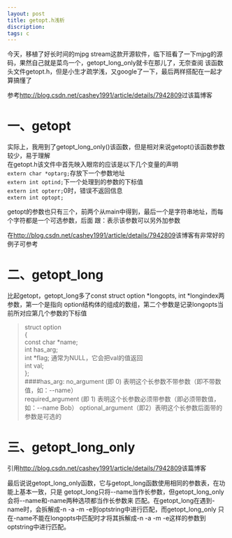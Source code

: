 ```yaml
---
layout: post
title: getopt.h浅析
discription: 
tags: c
---
```

  今天，移植了好长时间的mjpg stream这款开源软件，临下班看了一下mjpg的源码，果然自己就是菜鸟一个，getopt_long_only就卡在那儿了，无奈查阅
  该函数头文件getopt.h，但是小生才疏学浅，又google了一下，最后两样搭配在一起才算搞懂了

  参考<http://blog.csdn.net/cashey1991/article/details/7942809>过该篇博客
  
 一、getopt
======
  实际上，我用到了getopt_long_only()该函数，但是相对来说getopt()该函数参数较少，易于理解  
  在getopt.h该文件中首先映入眼帘的应该是以下几个变量的声明  
  ``extern char *optarg;``存放下一个参数地址  
  ``extern int optind;``下一个处理到的参数的下标值  
  ``extern int opterr;``0时，错误不返回信息  
  ``extern int optopt;``  
  
  getopt的参数也只有三个，前两个从main中得到，最后一个是字符串地址，而每个字符都是一个可选参数，后面
  跟：表示该参数可以另外加参数  
  
  在<http://blog.csdn.net/cashey1991/article/details/7942809>该博客有非常好的例子可参考  

 二、getopt_long
=====
  比起getopt，getopt_long多了const struct option \*longopts, int \*longindex两参数，第一个是指向
  option结构体的组成的数组，第二个参数是记录longopts当前所对应第几个参数的下标值
> struct option  
> {  
>  const char \*name;  
>  int has_arg;  
>  int \*flag; 通常为NULL，它会把val的值返回  
>  int val;  
> };  
####has_arg:
  no_argument (即 0) 表明这个长参数不带参数（即不带数值，如：--name）  
  required_argument (即 1) 表明这个长参数必须带参数（即必须带数值，如：--name Bob） 
  optional_argument（即2）表明这个长参数后面带的参数是可选的  

 三、getopt_long_only
=====

  引用<http://blog.csdn.net/cashey1991/article/details/7942809>该篇博客

  最后说说getopt_long_only函数，它与getopt_long函数使用相同的参数表，在功能上基本一致，只是
  getopt_long只将--name当作长参数，但getopt_long_only会将--name和-name两种选项都当作长参数来
  匹配。在getopt_long在遇到-name时，会拆解成-n -a -m -e到optstring中进行匹配，而getopt_long_only
  只在-name不能在longopts中匹配时才将其拆解成-n -a -m -e这样的参数到optstring中进行匹配。
 








